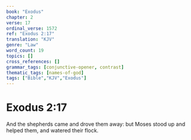 ```yaml
---
book: "Exodus"
chapter: 2
verse: 17
ordinal_verse: 1572
ref: "Exodus 2:17"
translation: "KJV"
genre: "Law"
word_count: 19
topics: []
cross_references: []
grammar_tags: [conjunctive-opener, contrast]
thematic_tags: [names-of-god]
tags: ["Bible","KJV","Exodus"]
---
```


# Exodus 2:17

And the shepherds came and drove them away: but Moses stood up and helped them, and watered their flock.
